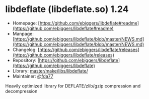 # libdeflate (libdeflate.so) 1.24
  - Homepage: [https://github.com/ebiggers/libdeflate#readme](https://github.com/ebiggers/libdeflate#readme)
  - Manpage: [https://github.com/ebiggers/libdeflate/blob/master/NEWS.md](https://github.com/ebiggers/libdeflate/blob/master/NEWS.md)
  - Changelog: [https://github.com/ebiggers/libdeflate/releases](https://github.com/ebiggers/libdeflate/releases)
  - Repository: [https://github.com/ebiggers/libdeflate](https://github.com/ebiggers/libdeflate)
  - Library: [master/make/libs/libdeflate/](https://github.com/Freetz-NG/freetz-ng/tree/master/make/libs/libdeflate/)
  - Maintainer: [@fda77](https://github.com/fda77)

Heavily optimized library for DEFLATE/zlib/gzip compression and decompression
